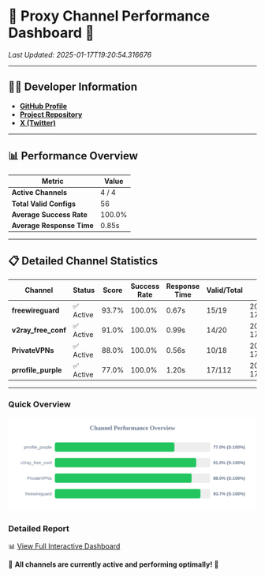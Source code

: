 # 🌟 Proxy Channel Performance Dashboard 🌟

_Last Updated: 2025-01-17T19:20:54.316676_

---

## 👩‍💻 Developer Information

- **[GitHub Profile](https://github.com/4n0nymou3)**  
- **[Project Repository](https://github.com/4n0nymou3/multi-proxy-config-fetcher)**  
- **[X (Twitter)](https://x.com/4n0nymou3)**  

---

## 📊 Performance Overview

| Metric                | Value       |
|-----------------------|-------------|
| **Active Channels**   | 4 / 4       |
| **Total Valid Configs** | 56          |
| **Average Success Rate** | 100.0%      |
| **Average Response Time** | 0.85s       |

---

## 📋 Detailed Channel Statistics

| Channel          | Status     | Score  | Success Rate | Response Time | Valid/Total | Last Success               |
|------------------|------------|--------|--------------|---------------|-------------|----------------------------|
| **freewireguard**  | ✅ Active  | 93.7%  | 100.0% | 0.67s         | 15/19       | 2025-01-17T19:20:54.314694 |
| **v2ray_free_conf**  | ✅ Active  | 91.0%  | 100.0% | 0.99s         | 14/20       | 2025-01-17T19:20:53.022849 |
| **PrivateVPNs**  | ✅ Active  | 88.0%  | 100.0% | 0.56s         | 10/18       | 2025-01-17T19:20:53.620369 |
| **prrofile_purple**  | ✅ Active  | 77.0%  | 100.0% | 1.20s         | 17/112       | 2025-01-17T19:20:51.966568 |

---

### Quick Overview
<div align="center">
  <a href="https://raw.githubusercontent.com/nullluser/NullRepo/refs/heads/main/assets/channel_stats_chart.svg">
    <img src="https://raw.githubusercontent.com/nullluser/NullRepo/refs/heads/main/assets/channel_stats_chart.svg" alt="Source Performance Statistics" width="800">
  </a>
</div>

### Detailed Report
📊 [View Full Interactive Dashboard](https://htmlpreview.github.io/?https://github.com/nullluser/NullRepo/blob/main/assets/performance_report.html)

🎉 **All channels are currently active and performing optimally!** 🎉
